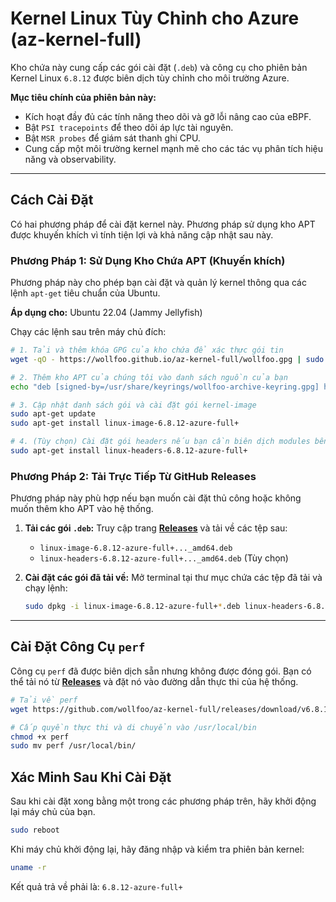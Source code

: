 # Kernel Linux Tùy Chỉnh cho Azure (az-kernel-full)

Kho chứa này cung cấp các gói cài đặt (`.deb`) và công cụ cho phiên bản Kernel Linux `6.8.12` được biên dịch tùy chỉnh cho môi trường Azure.

**Mục tiêu chính của phiên bản này:**
*   Kích hoạt đầy đủ các tính năng theo dõi và gỡ lỗi nâng cao của eBPF.
*   Bật `PSI tracepoints` để theo dõi áp lực tài nguyên.
*   Bật `MSR probes` để giám sát thanh ghi CPU.
*   Cung cấp một môi trường kernel mạnh mẽ cho các tác vụ phân tích hiệu năng và observability.

---

## Cách Cài Đặt

Có hai phương pháp để cài đặt kernel này. Phương pháp sử dụng kho APT được khuyến khích vì tính tiện lợi và khả năng cập nhật sau này.

### **Phương Pháp 1: Sử Dụng Kho Chứa APT (Khuyến khích)**

Phương pháp này cho phép bạn cài đặt và quản lý kernel thông qua các lệnh `apt-get` tiêu chuẩn của Ubuntu.

**Áp dụng cho:** Ubuntu 22.04 (Jammy Jellyfish)

Chạy các lệnh sau trên máy chủ đích:

```bash
# 1. Tải và thêm khóa GPG của kho chứa để xác thực gói tin
wget -qO - https://wollfoo.github.io/az-kernel-full/wollfoo.gpg | sudo gpg --dearmor -o /usr/share/keyrings/wollfoo-archive-keyring.gpg

# 2. Thêm kho APT của chúng tôi vào danh sách nguồn của bạn
echo "deb [signed-by=/usr/share/keyrings/wollfoo-archive-keyring.gpg] https://wollfoo.github.io/az-kernel-full jammy main" | sudo tee /etc/apt/sources.list.d/wollfoo.list > /dev/null

# 3. Cập nhật danh sách gói và cài đặt gói kernel-image
sudo apt-get update
sudo apt-get install linux-image-6.8.12-azure-full+

# 4. (Tùy chọn) Cài đặt gói headers nếu bạn cần biên dịch modules bên ngoài
sudo apt-get install linux-headers-6.8.12-azure-full+
```

### **Phương Pháp 2: Tải Trực Tiếp Từ GitHub Releases**

Phương pháp này phù hợp nếu bạn muốn cài đặt thủ công hoặc không muốn thêm kho APT vào hệ thống.

1.  **Tải các gói `.deb`:**
    Truy cập trang [**Releases**](https://github.com/wollfoo/az-kernel-full/releases/tag/v6.8.12-full) và tải về các tệp sau:
    *   `linux-image-6.8.12-azure-full+..._amd64.deb`
    *   `linux-headers-6.8.12-azure-full+..._amd64.deb` (Tùy chọn)

2.  **Cài đặt các gói đã tải về:**
    Mở terminal tại thư mục chứa các tệp đã tải và chạy lệnh:
    ```bash
    sudo dpkg -i linux-image-6.8.12-azure-full+*.deb linux-headers-6.8.12-azure-full+*.deb
    ```

---

## Cài Đặt Công Cụ `perf`

Công cụ `perf` đã được biên dịch sẵn nhưng không được đóng gói. Bạn có thể tải nó từ [**Releases**](https://github.com/wollfoo/az-kernel-full/releases/tag/v6.8.12-full) và đặt nó vào đường dẫn thực thi của hệ thống.

```bash
# Tải về perf
wget https://github.com/wollfoo/az-kernel-full/releases/download/v6.8.12-full/perf

# Cấp quyền thực thi và di chuyển vào /usr/local/bin
chmod +x perf
sudo mv perf /usr/local/bin/
```

## Xác Minh Sau Khi Cài Đặt

Sau khi cài đặt xong bằng một trong các phương pháp trên, hãy khởi động lại máy chủ của bạn.
```bash
sudo reboot
```

Khi máy chủ khởi động lại, hãy đăng nhập và kiểm tra phiên bản kernel:
```bash
uname -r
```

Kết quả trả về phải là: `6.8.12-azure-full+`
